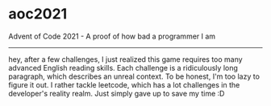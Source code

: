 # aoc2021
Advent of Code 2021 - A proof of how bad a programmer I am 

---
hey, after a few challenges, I just realized this game requires too many advanced English reading skills. Each challenge is a ridiculously long paragraph, which describes an unreal context. To be honest, I'm too lazy to figure it out. I rather tackle leetcode, which has a lot challenges in the developer's reality realm.
Just simply gave up to save my time :D
